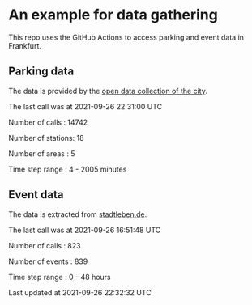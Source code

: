 # An example for data gathering

This repo uses the GitHub Actions to access parking and event data in Frankfurt.

## Parking data
The data is provided by the [open data collection of the city](https://www.offenedaten.frankfurt.de/).

The last call was at 2021-09-26 22:31:00 UTC

Number of calls   : 14742

Number of stations:    18

Number of areas   :     5

Time step range   :     4 -  2005 minutes


## Event data
The data is extracted from [stadtleben.de](https://stadtleben.de/frankfurt/).

The last call was at 2021-09-26 16:51:48 UTC

Number of calls   : 823

Number of events  : 839

Time step range   :   0 -  48 hours


Last updated at 2021-09-26 22:32:32 UTC
